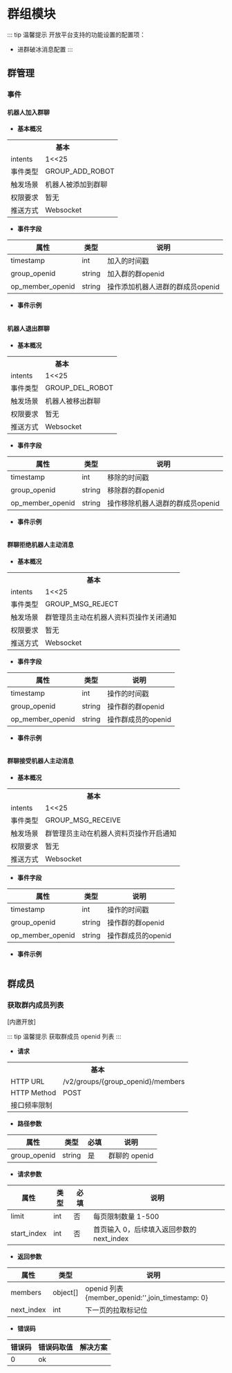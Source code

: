 # 群组模块

::: tip 温馨提示
开放平台支持的功能设置的配置项：
- 进群破冰消息配置
:::

## 群管理

<!-- ### 🚫获取群资料信息

暂不对外开放

### 🚫获取机器人加入群列表

暂不对外开放 -->

### 事件

#### 机器人加入群聊

- **基本概况**

<table>
	<tr>
	  <th colspan="2">基本</th>
	</tr>
  <tr>
    <td>intents</td>
    <td>1<<25</td>
	</tr>
  <tr>
    <td>事件类型</td>
    <td>GROUP_ADD_ROBOT</td>
	</tr>
	<tr>
    <td>触发场景</td>
    <td>机器人被添加到群聊</td>
	</tr>
  <tr>
    <td>权限要求</td>
    <td>暂无</td>
	</tr>
	<tr>
    <td>推送方式</td>
    <td>Websocket</td>
	</tr>
</table>

- **事件字段**

| **属性** | **类型** | **说明** |
| --- | --- | --- |
| timestamp | int | 加入的时间戳 |
| group_openid | string | 加入群的群openid |
| op_member_openid | string | 操作添加机器人进群的群成员openid |

- **事件示例**

```

```

#### 机器人退出群聊

- **基本概况**

<table>
	<tr>
	  <th colspan="2">基本</th>
	</tr>
  <tr>
    <td>intents</td>
    <td>1<<25</td>
	</tr>
  <tr>
    <td>事件类型</td>
    <td>GROUP_DEL_ROBOT</td>
	</tr>
	<tr>
    <td>触发场景</td>
    <td>机器人被移出群聊</td>
	</tr>
  <tr>
    <td>权限要求</td>
    <td>暂无</td>
	</tr>
	<tr>
    <td>推送方式</td>
    <td>Websocket</td>
	</tr>
</table>

- **事件字段**

| **属性** | **类型** | **说明** |
| --- | --- | --- |
| timestamp | int | 移除的时间戳 |
| group_openid | string | 移除群的群openid |
| op_member_openid | string | 操作移除机器人退群的群成员openid |

- **事件示例**

```

```


#### 群聊拒绝机器人主动消息

- **基本概况**

<table>
	<tr>
	  <th colspan="2">基本</th>
	</tr>
  <tr>
    <td>intents</td>
    <td>1<<25</td>
	</tr>
  <tr>
    <td>事件类型</td>
    <td>GROUP_MSG_REJECT</td>
	</tr>
	<tr>
    <td>触发场景</td>
    <td>群管理员主动在机器人资料页操作关闭通知</td>
	</tr>
  <tr>
    <td>权限要求</td>
    <td>暂无</td>
	</tr>
	<tr>
    <td>推送方式</td>
    <td>Websocket</td>
	</tr>
</table>

- **事件字段**

| **属性** | **类型** | **说明** |
| --- | --- | --- |
| timestamp | int | 操作的时间戳 |
| group_openid | string | 操作群的群openid |
| op_member_openid | string | 操作群成员的openid |

- **事件示例**

```

```

#### 群聊接受机器人主动消息

- **基本概况**

<table>
	<tr>
	  <th colspan="2">基本</th>
	</tr>
  <tr>
    <td>intents</td>
    <td>1<<25</td>
	</tr>
  <tr>
    <td>事件类型</td>
    <td>GROUP_MSG_RECEIVE</td>
	</tr>
	<tr>
    <td>触发场景</td>
    <td>群管理员主动在机器人资料页操作开启通知</td>
	</tr>
  <tr>
    <td>权限要求</td>
    <td>暂无</td>
	</tr>
	<tr>
    <td>推送方式</td>
    <td>Websocket</td>
	</tr>
</table>

- **事件字段**

| **属性** | **类型** | **说明** |
| --- | --- | --- |
| timestamp | int | 操作的时间戳 |
| group_openid | string | 操作群的群openid |
| op_member_openid | string | 操作群成员的openid |

- **事件示例**

```

```

## 群成员

<!-- ### 🚫获取用户群内身份

[暂不开放] -->

### 获取群内成员列表

\[内邀开放\]

::: tip 温馨提示
获取群成员 openid 列表
:::

- **请求**

<table>
	<tr>
	  <th colspan="2">基本</th>
	</tr>
  <tr>
    <td>HTTP URL</td>
    <td>/v2/groups/{group_openid}/members</td>
	</tr>
  <tr>
    <td>HTTP Method</td>
    <td>POST</td>
	</tr>
	<tr>
    <td>接口频率限制</td>
    <td></td>
	</tr>
</table>

- **路径参数**

| **属性** | **类型** | **必填** | **说明** |
| --- | --- | --- | --- |
| group_openid | string | 是 | 群聊的 openid |

- **请求参数**

| **属性** | **类型** | **必填** | **说明** |
| --- | --- | --- | --- |
| limit | int | 否 | 每页限制数量 1-500 |
| start_index | int | 否 | 首页输入 0，后续填入返回参数的 next_index |

- **返回参数**

| **属性** | **类型** | **说明** |
| --- | --- | --- |
| members | object[] | openid 列表{member_openid:'',join_timestamp: 0} |
| next_index | int | 下一页的拉取标记位 |

- **错误码**

| **错误码** | **错误码取值** | **解决方案** |
| --- | --- | --- |
| 0 | ok | |

<!-- ### 事件

#### 🚫用户加入群聊

暂不对外开放

#### 🚫用户退出群聊

暂不对外开放

## 三方平台

### 🚫获取小程序链接

暂不对外开放 -->
